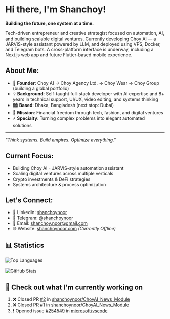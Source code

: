 # Hi there, I'm Shanchoy!

**Building the future, one system at a time.**

Tech-driven entrepreneur and creative strategist focused on automation, AI, and building scalable digital ventures. Currently developing Choy AI — a JARVIS-style assistant powered by LLM, and deployed using VPS, Docker, and Telegram bots. A cross-platform interface is underway, including a Next.js web app and future Flutter-based mobile experience.

## **About Me:**
* 🚀 **Founder**: Choy AI → Choy Agency Ltd. → Choy Wear → Choy Group (building a global portfolio)
* 💡 **Background**: Self-taught full-stack developer with AI expertise and 8+ years in technical support, UI/UX, video editing, and systems thinking
* 🏙️ **Based**: Dhaka, Bangladesh (next stop: Dubai)
* 🎯 **Mission**: Financial freedom through tech, fashion, and digital ventures
* ⚡ **Specialty**: Turning complex problems into elegant automated solutions

---
*"Think systems. Build empires. Optimize everything."*

## **Current Focus:**
* Building Choy AI - JARVIS-style automation assistant
* Scaling digital ventures across multiple verticals
* Crypto investments & DeFi strategies
* Systems architecture & process optimization

## **Let's Connect:**
* 💼 LinkedIn: [shanchoynoor](https://linkedin.com/in/shanchoynoor)
* 💬 Telegram: [@shanchoynoor](https://t.me/shanchoynoor)
* 📧 Email: [shanchoy.noor@gmail.com](mailto:shanchoy.noor@gmail.com)
* 🌐 Website: [shanchoynoor.com](https://shanchoynoor.com) *(Currently Offline)*


## **📊 Statistics**
![Top Languages](https://github-readme-stats.vercel.app/api/top-langs/?username=shanchoynoor&layout=compact&theme=light)
<br>
<br>
![GitHub Stats](https://github-readme-stats.vercel.app/api?username=shanchoynoor&show_icons=true&theme=light)

## **👷 Check out what I'm currently working on**
<!--START_SECTION:activity-->
1. ❌ Closed PR [#2](https://github.com/shanchoynoor/ChoyAI_News_Module/pull/2) in [shanchoynoor/ChoyAI_News_Module](https://github.com/shanchoynoor/ChoyAI_News_Module)
2. ❌ Closed PR [#1](https://github.com/shanchoynoor/ChoyAI_News_Module/pull/1) in [shanchoynoor/ChoyAI_News_Module](https://github.com/shanchoynoor/ChoyAI_News_Module)
3. ❗ Opened issue [#254549](https://github.com/microsoft/vscode/issues/254549) in [microsoft/vscode](https://github.com/microsoft/vscode)
<!--END_SECTION:activity-->
          
